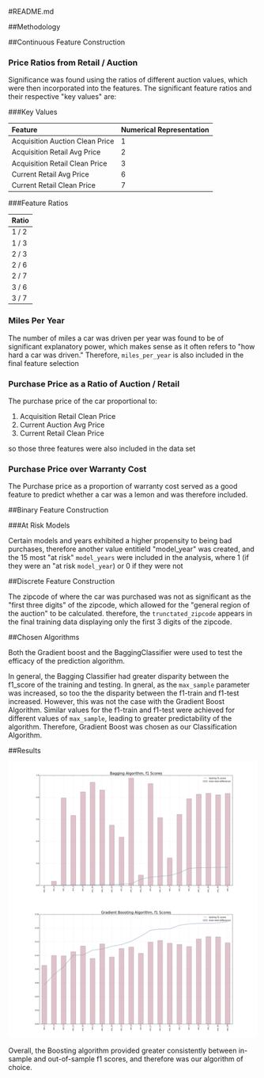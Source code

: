 #README.md

##Methodology

##Continuous Feature Construction

### Price Ratios from Retail / Auction
Significance was found using the ratios of different auction values, which were then
incorporated into the features. The significant feature ratios and their respective "key values" are:

###Key Values

| Feature | Numerical Representation |
|:--------|:-------------------------|
|Acquisition Auction Clean Price | 1 |
|Acquisition Retail Avg Price | 2 |
|Acquisition Retail Clean Price | 3 |
|Current Retail Avg Price | 6 |
| Current Retail Clean Price | 7 |

###Feature Ratios

|Ratio |
|:-----|
|1 / 2 |
|1 / 3 |
|2 / 3 |
|2 / 6 |
|2 / 7 |
|3 / 6 |
|3 / 7 |

### Miles Per Year

The number of miles a car was driven per year was found to be of significant explanatory
power, which makes sense as it often refers to "how hard a car was driven."  Therefore,
`miles_per_year` is also included in the final feature selection

### Purchase Price as a Ratio of Auction / Retail

The purchase price of the car proportional to:

1. Acquisition Retail Clean Price
2. Current Auction Avg Price
3. Current Retail Clean Price

so those three features were also included in the data set

### Purchase Price over Warranty Cost

The Purchase price as a proportion of warranty cost served as a good feature
to predict whether a car was a lemon and was therefore included.

##Binary Feature Construction

###At Risk Models

Certain models and years exhibited a higher propensity to being bad purchases,
therefore another value entitield "model_year" was created, and the 15 most
"at risk" `model_years` were included in the analysis, where 1 (if they were
an "at risk `model_year`) or 0 if they were not

##Discrete Feature Construction

The zipcode of where the car was purchased was not as significant as the "first three
digits" of the zipcode, which allowed for the "general region of the auction" to be
calculated. therefore, the `trunctated_zipcode` appears in the final training data
displaying only the first 3 digits of the zipcode.

##Chosen Algorithms

Both the Gradient boost and the BaggingClassifier were used to test the efficacy
of the prediction algorithm.

In general, the Bagging Classifier had greater disparity between the f1_score of the
training and testing. In gneral, as the `max_sample` parameter was increased, so too the the disparity between the f1-train and f1-test increased. However, this was not
the case with the Gradient Boost Algorithm. Similar values for the f1-train and f1-test
were achieved for different values of `max_sample`, leading to greater predictability
of the algorithm. Therefore, Gradient Boost was chosen as our Classification Algorithm.

##Results

![bag_img](./images/bag_performance.png)
![boost_img](./images/boost_performance.png)

Overall, the Boosting algorithm provided greater consistently between in-sample and out-of-sample f1 scores, and therefore was our algorithm of choice.
